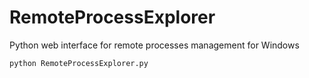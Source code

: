 # RemoteProcessExplorer
Python web interface for remote processes management for Windows

```sh
python RemoteProcessExplorer.py
```
